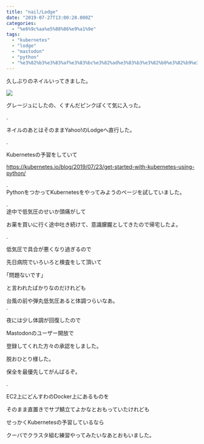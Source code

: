 ```yaml
---
title: "nail/Lodge"
date: "2019-07-27T13:00:28.000Z"
categories: 
  - "%e6%9c%aa%e5%88%86%e9%a1%9e"
tags: 
  - "kubernetes"
  - "lodge"
  - "mastodon"
  - "python"
  - "%e3%82%b3%e3%83%af%e3%83%bc%e3%82%ad%e3%83%b3%e3%82%b0%e3%82%b9%e3%83%9a%e3%83%bc%e3%82%b9"
---
```


久しぶりのネイルいってきました。

![](/images/19-07-27-13-54-35-985_deco7739187145253043342.jpg)

グレージュにしたの、くすんだピンクぽくて気に入った。

.

ネイルのあとはそのままYahoo!のLodgeへ直行した。

.

Kubernetesの予習をしていて

https://kubernetes.io/blog/2019/07/23/get-started-with-kubernetes-using-python/

.  
PythonをつかってKubernetesをやってみようのページを試していました。

.  
途中で低気圧のせいか頭痛がして

お薬を買いに行く途中吐き続けて、意識朦朧としてきたので帰宅したよ。

.

低気圧で具合が悪くなり過ぎるので

先日病院でいろいろと検査をして頂いて

｢問題ないです｣

と言われたばかりなのだけれども

台風の前や弾丸低気圧あると体調つらいなあ。  
.

夜には少し体調が回復したので

Mastodonのユーザー開放で

登録してくれた方々の承認をしました。

脱おひとり様した。

保全を最優先してがんばるぞ。

.

EC2上にどんすわのDocker上にあるものを

そのまま直置きでサブ鯖立てよかなとおもっていたけれども

せっかくKubernetesの予習しているなら

クーバでクラスタ組む練習やってみたいなあとおもいました。
